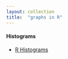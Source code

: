 ```yaml
---
layout: collection
title:  "graphs in R"
---
```


#### Histograms
-  [R Histograms](https://www.datamentor.io/r-programming/histogram/)
